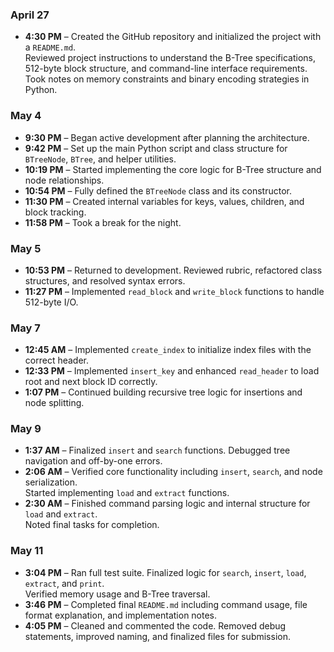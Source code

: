 ### April 27
- **4:30 PM** – Created the GitHub repository and initialized the project with a `README.md`.  
  Reviewed project instructions to understand the B-Tree specifications, 512-byte block structure, and command-line interface requirements.  
  Took notes on memory constraints and binary encoding strategies in Python.

### May 4
- **9:30 PM** – Began active development after planning the architecture.
- **9:42 PM** – Set up the main Python script and class structure for `BTreeNode`, `BTree`, and helper utilities.
- **10:19 PM** – Started implementing the core logic for B-Tree structure and node relationships.
- **10:54 PM** – Fully defined the `BTreeNode` class and its constructor.
- **11:30 PM** – Created internal variables for keys, values, children, and block tracking.
- **11:58 PM** – Took a break for the night.

### May 5
- **10:53 PM** – Returned to development. Reviewed rubric, refactored class structures, and resolved syntax errors.
- **11:27 PM** – Implemented `read_block` and `write_block` functions to handle 512-byte I/O.

### May 7
- **12:45 AM** – Implemented `create_index` to initialize index files with the correct header.
- **12:33 PM** – Implemented `insert_key` and enhanced `read_header` to load root and next block ID correctly.
- **1:07 PM** – Continued building recursive tree logic for insertions and node splitting.

### May 9
- **1:37 AM** – Finalized `insert` and `search` functions. Debugged tree navigation and off-by-one errors.
- **2:06 AM** – Verified core functionality including `insert`, `search`, and node serialization.  
  Started implementing `load` and `extract` functions.
- **2:30 AM** – Finished command parsing logic and internal structure for `load` and `extract`.  
  Noted final tasks for completion.

### May 11
- **3:04 PM** – Ran full test suite. Finalized logic for `search`, `insert`, `load`, `extract`, and `print`.  
  Verified memory usage and B-Tree traversal.
- **3:46 PM** – Completed final `README.md` including command usage, file format explanation, and implementation notes.
- **4:05 PM** – Cleaned and commented the code. Removed debug statements, improved naming, and finalized files for submission.
